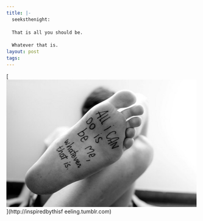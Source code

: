 ```yaml
--- 
title: |-
  seeksthenight:
  
  That is all you should be.
  
  Whatever that is.
layout: post
tags: 
---
```

[![](/tumblr_files/tumblr_lhcpe8kchU1qd646ho1_500.jpg)](http://inspiredbythisf
eeling.tumblr.com)
